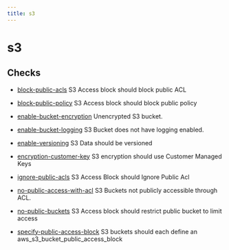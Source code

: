 ```yaml
---
title: s3
---
```


# s3

## Checks


- [block-public-acls](block-public-acls) S3 Access block should block public ACL

- [block-public-policy](block-public-policy) S3 Access block should block public policy

- [enable-bucket-encryption](enable-bucket-encryption) Unencrypted S3 bucket.

- [enable-bucket-logging](enable-bucket-logging) S3 Bucket does not have logging enabled.

- [enable-versioning](enable-versioning) S3 Data should be versioned

- [encryption-customer-key](encryption-customer-key) S3 encryption should use Customer Managed Keys

- [ignore-public-acls](ignore-public-acls) S3 Access Block should Ignore Public Acl

- [no-public-access-with-acl](no-public-access-with-acl) S3 Buckets not publicly accessible through ACL.

- [no-public-buckets](no-public-buckets) S3 Access block should restrict public bucket to limit access

- [specify-public-access-block](specify-public-access-block) S3 buckets should each define an aws_s3_bucket_public_access_block



